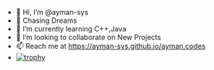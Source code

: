 - 👋 Hi, I’m @ayman-sys
- 👀 Chasing Dreams
- 🌱 I’m currently learning C++,Java
- 💞️ I’m looking to collaborate on New Projects
- 📫 Reach me at https://ayman-sys.github.io/ayman.codes
- [![trophy](https://github-profile-trophy.vercel.app/?username=ryo-ma)](https://github.com/ryo-ma/github-profile-trophy)

<!---
ayman-sys/ayman-sys is a ✨ special ✨ repository because its `README.md` (this file) appears on your GitHub profile.
You can click the Preview link to take a look at your changes.
--->
